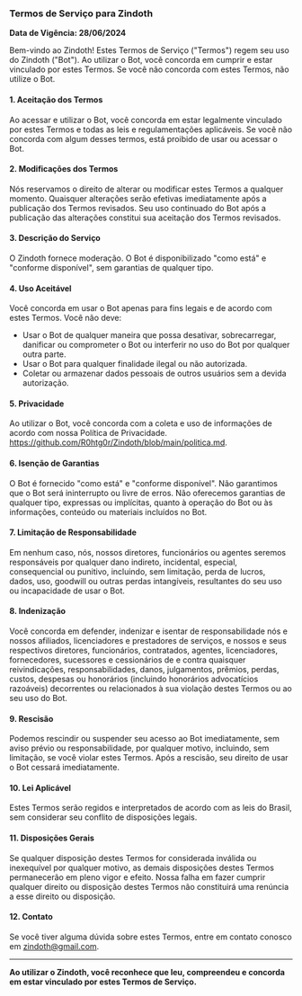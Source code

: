 ### Termos de Serviço para Zindoth

**Data de Vigência: 28/06/2024**

Bem-vindo ao Zindoth! Estes Termos de Serviço ("Termos") regem seu uso do Zindoth ("Bot"). Ao utilizar o Bot, você concorda em cumprir e estar vinculado por estes Termos. Se você não concorda com estes Termos, não utilize o Bot.

#### 1. Aceitação dos Termos
Ao acessar e utilizar o Bot, você concorda em estar legalmente vinculado por estes Termos e todas as leis e regulamentações aplicáveis. Se você não concorda com algum desses termos, está proibido de usar ou acessar o Bot.

#### 2. Modificações dos Termos
Nós reservamos o direito de alterar ou modificar estes Termos a qualquer momento. Quaisquer alterações serão efetivas imediatamente após a publicação dos Termos revisados. Seu uso continuado do Bot após a publicação das alterações constitui sua aceitação dos Termos revisados.

#### 3. Descrição do Serviço
O Zindoth fornece moderação. O Bot é disponibilizado "como está" e "conforme disponível", sem garantias de qualquer tipo.

#### 4. Uso Aceitável
Você concorda em usar o Bot apenas para fins legais e de acordo com estes Termos. Você não deve:
- Usar o Bot de qualquer maneira que possa desativar, sobrecarregar, danificar ou comprometer o Bot ou interferir no uso do Bot por qualquer outra parte.
- Usar o Bot para qualquer finalidade ilegal ou não autorizada.
- Coletar ou armazenar dados pessoais de outros usuários sem a devida autorização.

#### 5. Privacidade
Ao utilizar o Bot, você concorda com a coleta e uso de informações de acordo com nossa Política de Privacidade. https://github.com/R0htg0r/Zindoth/blob/main/politica.md.

#### 6. Isenção de Garantias
O Bot é fornecido "como está" e "conforme disponível". Não garantimos que o Bot será ininterrupto ou livre de erros. Não oferecemos garantias de qualquer tipo, expressas ou implícitas, quanto à operação do Bot ou às informações, conteúdo ou materiais incluídos no Bot.

#### 7. Limitação de Responsabilidade
Em nenhum caso, nós, nossos diretores, funcionários ou agentes seremos responsáveis por qualquer dano indireto, incidental, especial, consequencial ou punitivo, incluindo, sem limitação, perda de lucros, dados, uso, goodwill ou outras perdas intangíveis, resultantes do seu uso ou incapacidade de usar o Bot.

#### 8. Indenização
Você concorda em defender, indenizar e isentar de responsabilidade nós e nossos afiliados, licenciadores e prestadores de serviços, e nossos e seus respectivos diretores, funcionários, contratados, agentes, licenciadores, fornecedores, sucessores e cessionários de e contra quaisquer reivindicações, responsabilidades, danos, julgamentos, prêmios, perdas, custos, despesas ou honorários (incluindo honorários advocatícios razoáveis) decorrentes ou relacionados à sua violação destes Termos ou ao seu uso do Bot.

#### 9. Rescisão
Podemos rescindir ou suspender seu acesso ao Bot imediatamente, sem aviso prévio ou responsabilidade, por qualquer motivo, incluindo, sem limitação, se você violar estes Termos. Após a rescisão, seu direito de usar o Bot cessará imediatamente.

#### 10. Lei Aplicável
Estes Termos serão regidos e interpretados de acordo com as leis do Brasil, sem considerar seu conflito de disposições legais.

#### 11. Disposições Gerais
Se qualquer disposição destes Termos for considerada inválida ou inexequível por qualquer motivo, as demais disposições destes Termos permanecerão em pleno vigor e efeito. Nossa falha em fazer cumprir qualquer direito ou disposição destes Termos não constituirá uma renúncia a esse direito ou disposição.

#### 12. Contato
Se você tiver alguma dúvida sobre estes Termos, entre em contato conosco em zindoth@gmail.com.

---

**Ao utilizar o Zindoth, você reconhece que leu, compreendeu e concorda em estar vinculado por estes Termos de Serviço.**

